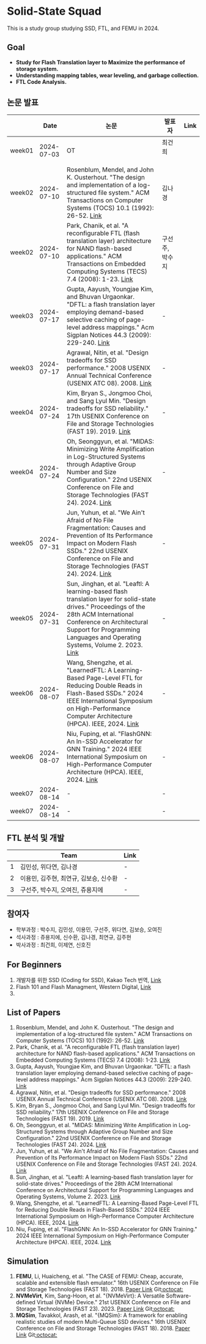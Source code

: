 # Solid-State Squad
This is a study group studying SSD, FTL, and FEMU in 2024.

## Goal
- **Study for Flash Translation layer to Maximize the performance of storage system.**<br>
- **Understanding mapping tables, wear leveling, and garbage collection.**<br>
- **FTL Code Analysis.**


## 논문 발표
|          | Date       |  논문    |발표자     |Link     |
|----------|------------|----------|--------|---------|
| week01   | 2024-07-03 | OT       | 최건희 &nbsp;&nbsp;&nbsp;&nbsp;&nbsp;&nbsp;&nbsp;&nbsp;&nbsp;|
| week02   | 2024-07-10 | Rosenblum, Mendel, and John K. Ousterhout. "The design and implementation of a log-structured file system." ACM Transactions on Computer Systems (TOCS) 10.1 (1992): 26-52. [Link](https://people.eecs.berkeley.edu/~brewer/cs262/LFS.pdf) | 김나경 |
| week02   | 2024-07-10 | Park, Chanik, et al. "A reconfigurable FTL (flash translation layer) architecture for NAND flash-based applications." ACM Transactions on Embedded Computing Systems (TECS) 7.4 (2008): 1-23. [Link](https://people.eecs.berkeley.edu/~kubitron/courses/cs262a-F19/handouts/papers/a38-park.pdf) | 구선주,<br>박수지 |
| week03   | 2024-07-17 | Gupta, Aayush, Youngjae Kim, and Bhuvan Urgaonkar. "DFTL: a flash translation layer employing demand-based selective caching of page-level address mappings." Acm Sigplan Notices 44.3 (2009): 229-240. [Link](https://dl.acm.org/doi/10.1145/1508284.1508271) | -        |
| week03   | 2024-07-17 | Agrawal, Nitin, et al. "Design tradeoffs for SSD performance." 2008 USENIX Annual Technical Conference (USENIX ATC 08). 2008. [Link](https://www.usenix.org/legacy/events/usenix08/tech/full_papers/agrawal/agrawal.pdf) | -        |
| week04   | 2024-07-24 | Kim, Bryan S., Jongmoo Choi, and Sang Lyul Min. "Design tradeoffs for SSD reliability." 17th USENIX Conference on File and Storage Technologies (FAST 19). 2019. [Link](https://www.usenix.org/conference/fast19/presentation/kim-bryan) | -        |
| week04   | 2024-07-24 | Oh, Seonggyun, et al. "MIDAS: Minimizing Write Amplification in Log-Structured Systems through Adaptive Group Number and Size Configuration." 22nd USENIX Conference on File and Storage Technologies (FAST 24). 2024. [Link](https://www.usenix.org/conference/fast24/presentation/oh) | -        |
| week05   | 2024-07-31 | Jun, Yuhun, et al. "We Ain't Afraid of No File Fragmentation: Causes and Prevention of Its Performance Impact on Modern Flash SSDs." 22nd USENIX Conference on File and Storage Technologies (FAST 24). 2024. [Link](https://www.usenix.org/conference/fast24/presentation/jun) | -        |
| week05   | 2024-07-31 | Sun, Jinghan, et al. "Leaftl: A learning-based flash translation layer for solid-state drives." Proceedings of the 28th ACM International Conference on Architectural Support for Programming Languages and Operating Systems, Volume 2. 2023. [Link](https://dl.acm.org/doi/abs/10.1145/3575693.3575744) | -        |
| week06   | 2024-08-07 | Wang, Shengzhe, et al. "LearnedFTL: A Learning-Based Page-Level FTL for Reducing Double Reads in Flash-Based SSDs." 2024 IEEE International Symposium on High-Performance Computer Architecture (HPCA). IEEE, 2024. [Link](https://ieeexplore.ieee.org/abstract/document/10476463) | -        |
| week06   | 2024-08-07 | Niu, Fuping, et al. "FlashGNN: An In-SSD Accelerator for GNN Training." 2024 IEEE International Symposium on High-Performance Computer Architecture (HPCA). IEEE, 2024. [Link](https://ieeexplore.ieee.org/abstract/document/10476462) | -        |
| week07   | 2024-08-14 | -        | -        |
| week07   | 2024-08-14 | -        | -        |

## FTL 분석 및 개발
|          | Team       | Link |
|----------|------------| -----|
|1         |김민성, 위다연, 김나경| - |
|2         |이용민, 김주현, 최연규, 김보승, 신수환| - |
|3         |구선주, 박수지, 오여진, 쥬용지에| - |










## 참여자
- 학부과정 : 박수지, 김민성, 이용민, 구선주, 위다연, 김보승, 오여진
- 석사과정 : 쥬용지에, 신수환, 김나경, 최연규, 김주현
- 박사과정 : 최건희, 이제연, 신호진

## For Beginners
1. 개발자를 위한 SSD (Coding for SSD), Kakao Tech 번역, [Link](https://tech.kakao.com/posts/326)
2. Flash 101 and Flash Managment, Western Digital, [Link](https://documents.westerndigital.com/content/dam/doc-library/en_us/assets/public/western-digital/collateral/white-paper/white-paper-sandisk-flash101-management.pdf)
3. 

## List of Papers
1. Rosenblum, Mendel, and John K. Ousterhout. "The design and implementation of a log-structured file system." ACM Transactions on Computer Systems (TOCS) 10.1 (1992): 26-52. [Link](https://people.eecs.berkeley.edu/~brewer/cs262/LFS.pdf)
2. Park, Chanik, et al. "A reconfigurable FTL (flash translation layer) architecture for NAND flash-based applications." ACM Transactions on Embedded Computing Systems (TECS) 7.4 (2008): 1-23. [Link](https://people.eecs.berkeley.edu/~kubitron/courses/cs262a-F19/handouts/papers/a38-park.pdf)
3. Gupta, Aayush, Youngjae Kim, and Bhuvan Urgaonkar. "DFTL: a flash translation layer employing demand-based selective caching of page-level address mappings." Acm Sigplan Notices 44.3 (2009): 229-240. [Link](https://dl.acm.org/doi/10.1145/1508284.1508271)
4. Agrawal, Nitin, et al. "Design tradeoffs for SSD performance." 2008 USENIX Annual Technical Conference (USENIX ATC 08). 2008. [Link](https://www.usenix.org/legacy/events/usenix08/tech/full_papers/agrawal/agrawal.pdf)
5. Kim, Bryan S., Jongmoo Choi, and Sang Lyul Min. "Design tradeoffs for SSD reliability." 17th USENIX Conference on File and Storage Technologies (FAST 19). 2019. [Link](https://www.usenix.org/conference/fast19/presentation/kim-bryan)
6. Oh, Seonggyun, et al. "MIDAS: Minimizing Write Amplification in Log-Structured Systems through Adaptive Group Number and Size Configuration." 22nd USENIX Conference on File and Storage Technologies (FAST 24). 2024. [Link](https://www.usenix.org/conference/fast24/presentation/oh)
7. Jun, Yuhun, et al. "We Ain't Afraid of No File Fragmentation: Causes and Prevention of Its Performance Impact on Modern Flash SSDs." 22nd USENIX Conference on File and Storage Technologies (FAST 24). 2024. [Link](https://www.usenix.org/conference/fast24/presentation/jun)
8. Sun, Jinghan, et al. "Leaftl: A learning-based flash translation layer for solid-state drives." Proceedings of the 28th ACM International Conference on Architectural Support for Programming Languages and Operating Systems, Volume 2. 2023. [Link](https://dl.acm.org/doi/abs/10.1145/3575693.3575744)
9. Wang, Shengzhe, et al. "LearnedFTL: A Learning-Based Page-Level FTL for Reducing Double Reads in Flash-Based SSDs." 2024 IEEE International Symposium on High-Performance Computer Architecture (HPCA). IEEE, 2024. [Link](https://ieeexplore.ieee.org/abstract/document/10476463)
10. Niu, Fuping, et al. "FlashGNN: An In-SSD Accelerator for GNN Training." 2024 IEEE International Symposium on High-Performance Computer Architecture (HPCA). IEEE, 2024. [Link](https://ieeexplore.ieee.org/abstract/document/10476462)

## Simulation
1. **FEMU**, Li, Huaicheng, et al. "The CASE of FEMU: Cheap, accurate, scalable and extensible flash emulator." 16th USENIX Conference on File and Storage Technologies (FAST 18). 2018. [Paper Link](https://people.eecs.berkeley.edu/~brewer/cs262/LFS.pdf)   Git[:octocat:](https://github.com/MoatLab/FEMU)
2. **NVMeVirt**, Kim, Sang-Hoon, et al. "{NVMeVirt}: A Versatile Software-defined Virtual {NVMe} Device." 21st USENIX Conference on File and Storage Technologies (FAST 23). 2023. [Paper Link](https://www.usenix.org/conference/fast23/presentation/kim-sang-hoon)    Git[:octocat:](https://github.com/snu-csl/nvmevirt)
3. **MQSim**, Tavakkol, Arash, et al. "{MQSim}: A framework for enabling realistic studies of modern Multi-Queue SSD devices." 16th USENIX Conference on File and Storage Technologies (FAST 18). 2018. [Paper Link](https://www.usenix.org/conference/fast18/presentation/tavakkol)   Git[:octocat:](https://github.com/CMU-SAFARI/MQSim)
